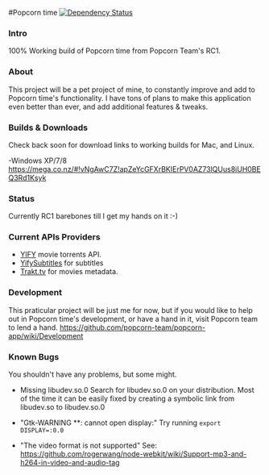 #Popcorn time [![Dependency Status](https://david-dm.org/popcorn-team/popcorn-app.svg?theme=shields.io)](https://david-dm.org/popcorn-team/popcorn-app)

### Intro ###

100% Working build of Popcorn time from Popcorn Team's RC1.

### About ###
This project will be a pet project of mine, to constantly improve and add to Popcorn time's functionality.
I have tons of plans to make this application even better than ever, and add additional features & tweaks.

### Builds & Downloads ###
Check back soon for download links to working builds for Mac, and Linux.

-Windows XP/7/8<br>
https://mega.co.nz/#!vNgAwC7Z!apZeYcGFXrBKIErPV0AZ73lQUus8iUH0BEQ3Rd1Ksyk

### Status  ###
Currently RC1 barebones till I get my hands on it :-)

### Current APIs Providers  ###
- [YIFY](http://yts.re/api) movie torrents API.
- [YifySubtitles](ysubtitles.com) for subtitles
- [Trakt.tv](https://trakt.tv/) for movies metadata.

### Development ###
This praticular project will be just me for now, but if you would like to help out
in Popcorn time's development, or have a hand in it, visit Popcorn team to lend a hand.
https://github.com/popcorn-team/popcorn-app/wiki/Development

### Known Bugs ###
You shouldn't have any problems, but some might.

- Missing libudev.so.0
Search for libudev.so.0 on your distribution. Most of the time it can be easily fixed by creating a symbolic link from libudev.so to libudev.so.0

- "Gtk-WARNING **: cannot open display:"
Try running `export DISPLAY=:0.0`

- "The video format is not supported"
See: https://github.com/rogerwang/node-webkit/wiki/Support-mp3-and-h264-in-video-and-audio-tag
